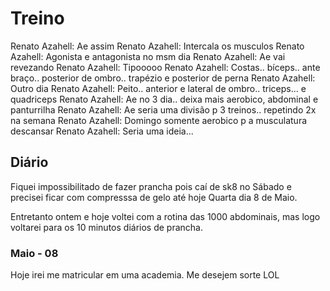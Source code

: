# Treino

Renato Azahell: Ae assim
Renato Azahell: Intercala os musculos
Renato Azahell: Agonista e antagonista no msm dia
Renato Azahell: Ae vai revezando
Renato Azahell: Tipooooo
Renato Azahell: Costas.. bíceps.. ante braço.. posterior de ombro.. trapézio e posterior de perna
Renato Azahell: Outro dia
Renato Azahell: Peito.. anterior e lateral de ombro.. triceps... e quadriceps
Renato Azahell: Ae no 3 dia.. deixa mais aerobico, abdominal e panturrilha
Renato Azahell: Ae seria uma divisão p 3 treinos.. repetindo 2x na semana
Renato Azahell: Domingo somente aerobico p a musculatura descansar
Renato Azahell: Seria uma ideia...



## Diário

Fiquei impossibilitado de fazer prancha pois caí de sk8 no Sábado e precisei ficar com compresssa de gelo até hoje Quarta dia 8 de Maio.

Entretanto ontem e hoje voltei com a rotina das 1000 abdominais, mas logo voltarei para os 10 minutos diários de prancha.

### Maio - 08

Hoje irei me matricular em uma academia. Me desejem sorte LOL